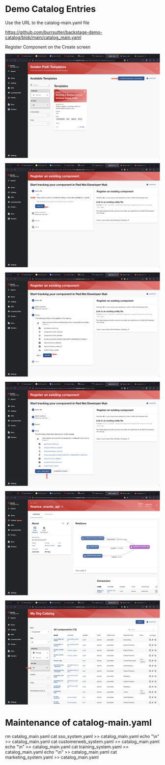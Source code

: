 # Demo Catalog Entries

Use the URL to the catalog-main.yaml file 

https://github.com/burrsutter/backstage-demo-catalog/blob/main/catalog_main.yaml


Register Component on the Create screen 

![0](/images/register-0.png)

![1](/images/register-1.png)

![2](/images/register-2.png)

![3](/images/register-3.png)

![4](/images/register-4.png)

![5](/images/register-5.png)

# Maintenance of catalog-main.yaml

rm catalog_main.yaml
cat sso_system.yaml >> catalog_main.yaml
echo "\n" >> catalog_main.yaml
cat customerweb_system.yaml >> catalog_main.yaml
echo "\n" >> catalog_main.yaml
cat training_system.yaml >> catalog_main.yaml
echo "\n" >> catalog_main.yaml
cat marketing_system.yaml >> catalog_main.yaml